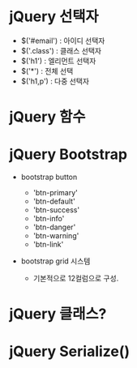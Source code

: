 # jQuery 선택자 
  - $('#email') : 아이디 선택자
  - $('.class') : 클래스 선택자
  - $('h1') : 엘리먼트 선택자
  - $('*') : 전체 선택
  - $('h1,p') : 다중 선택자 

# jQuery 함수 

# jQuery Bootstrap
* bootstrap button 
  - 'btn-primary'
  - 'btn-default'
  - 'btn-success'
  - 'btn-info'
  - 'btn-danger'
  - 'btn-warning'
  - 'btn-link'
  
* bootstrap grid 시스템
  - 기본적으로 12컬럼으로 구성.
  

# jQuery 클래스? 


# jQuery Serialize() 
